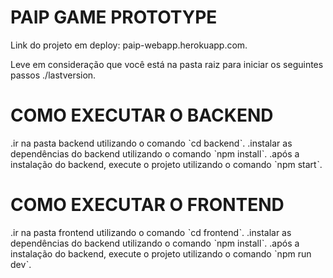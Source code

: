 # PAIP GAME PROTOTYPE
Link do projeto em deploy: paip-webapp.herokuapp.com.

Leve em consideração que você está na pasta raiz para iniciar os seguintes passos ./lastversion.
# COMO EXECUTAR O BACKEND

.ir na pasta backend utilizando o comando ˋcd backendˋ.
.instalar as dependências do backend utilizando o comando ˋnpm installˋ.
.após a instalação do backend, execute o projeto utilizando o comando ˋnpm startˋ.

# COMO EXECUTAR O FRONTEND

.ir na pasta frontend utilizando o comando ˋcd frontendˋ.
.instalar as dependências do backend utilizando o comando ˋnpm installˋ.
.após a instalação do backend, execute o projeto utilizando o comando ˋnpm run devˋ.

